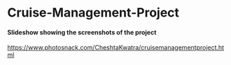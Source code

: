 # Cruise-Management-Project

#### Slideshow showing the screenshots of the project
https://www.photosnack.com/CheshtaKwatra/cruisemanagementproject.html
